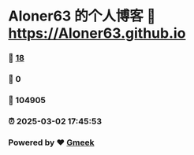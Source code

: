 # Aloner63 的个人博客 :link: https://Aloner63.github.io 
### :page_facing_up: [18](https://Aloner63.github.io/tag.html) 
### :speech_balloon: 0 
### :hibiscus: 104905 
### :alarm_clock: 2025-03-02 17:45:53 
### Powered by :heart: [Gmeek](https://github.com/Meekdai/Gmeek)
